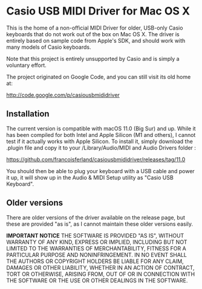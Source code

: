 # Casio USB MIDI Driver for Mac OS X


This is the home of a non-official MIDI Driver for older, USB-only Casio keyboards that do not work out of the box on Mac OS X. The driver is entirely based on sample code from Apple's SDK, and should work with many models of Casio keyboards. 

Note that this project is entirely unsupported by Casio and is simply a voluntary effort.



The project originated on Google Code, and you can still visit its old home at:

http://code.google.com/p/casiousbmididriver

## Installation

The current version is compatible with macOS 11.0 (Big Sur) and up. While it has been compiled for both Intel and Apple Silicon (M1 and others), I cannot test if it actually works with Apple Silicon. To install it, simply download the .plugin file and copy it to your /Library/Audio/MIDI and Audio Drivers folder :

https://github.com/francoisferland/casiousbmididriver/releases/tag/11.0

You should then be able to plug your keyboard with a USB cable and power it up, it will show up in the Audio & MIDI Setup utility as "Casio USB Keyboard".

## Older versions

There are older versions of the driver available on the release page, but these are provided "as is", as I cannot maintain these older versions easily.

**IMPORTANT NOTICE** THE SOFTWARE IS PROVIDED "AS IS", WITHOUT WARRANTY OF ANY KIND, EXPRESS OR IMPLIED, INCLUDING BUT NOT LIMITED TO THE WARRANTIES OF MERCHANTABILITY, FITNESS FOR A PARTICULAR PURPOSE AND NONINFRINGEMENT. IN NO EVENT SHALL THE AUTHORS OR COPYRIGHT HOLDERS BE LIABLE FOR ANY CLAIM, DAMAGES OR OTHER LIABILITY, WHETHER IN AN ACTION OF CONTRACT, TORT OR OTHERWISE, ARISING FROM, OUT OF OR IN CONNECTION WITH THE SOFTWARE OR THE USE OR OTHER DEALINGS IN THE SOFTWARE.
